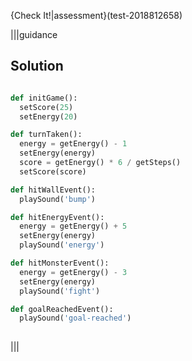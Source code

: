 
{Check It!|assessment}(test-2018812658)

|||guidance

## Solution
```python

def initGame():
  setScore(25)
  setEnergy(20)

def turnTaken():
  energy = getEnergy() - 1
  setEnergy(energy)
  score = getEnergy() * 6 / getSteps()
  setScore(score)

def hitWallEvent():
  playSound('bump')

def hitEnergyEvent():
  energy = getEnergy() + 5
  setEnergy(energy)
  playSound('energy')

def hitMonsterEvent():
  energy = getEnergy() - 3
  setEnergy(energy)
  playSound('fight')

def goalReachedEvent():
  playSound('goal-reached')
  
```

|||